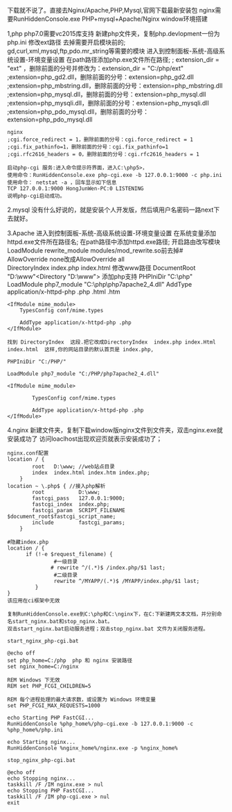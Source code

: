 下载就不说了。直接去Nginx/Apache,PHP,Mysql,官网下载最新安装包 nginx需要RunHiddenConsole.exe
PHP+mysql+Apache/Nginx window环境搭建

1,php
	php7.0需要vc2015库支持
	新建php文件夹，复制php.devlopment一份为php.ini
	修改ext路径
	去掉需要开启模块前的;
	gd,curl,xml,mysql,ftp,pdo.mr_string等需要的模块
	进入到控制面板-系统-高级系统设置-环境变量设置
	在path路径添加php.exe文件所在路径;
	; extension_dir = "ext" ，删除前面的分号并修改为：extension_dir = "C:/php/ext"
	;extension=php_gd2.dll，删除前面的分号：extension=php_gd2.dll
	;extension=php_mbstring.dll，删除前面的分号：extension=php_mbstring.dll
	;extension=php_mysql.dll，删除前面的分号：extension=php_mysql.dll
	;extension=php_mysqli.dll，删除前面的分号：extension=php_mysqli.dll
	;extension=php_pdo_mysql.dll，删除前面的分号：extension=php_pdo_mysql.dll

	nginx
	;cgi.force_redirect = 1，删除前面的分号：cgi.force_redirect = 1
	;cgi.fix_pathinfo=1，删除前面的分号：cgi.fix_pathinfo=1
	;cgi.rfc2616_headers = 0，删除前面的分号：cgi.rfc2616_headers = 1
	
	启动php-cgi 服务:进入命令提示符界面，进入C:\php5>，
	使用命令：RunHiddenConsole.exe php-cgi.exe -b 127.0.0.1:9000 -c php.ini 
	使用命令： netstat -a ，回车显示如下信息
	TCP 127.0.0.1:9000 HongJunWen-PC:0 LISTENING 
	说明php-cgi启动成功。
	

2.mysql
	没有什么好说的，就是安装个人开发版，然后填用户名密码一路next下去就好。

3.Apache
	进入到控制面板-系统-高级系统设置-环境变量设置
	在系统变量添加httpd.exe文件所在路径名;
	在path路径中添加httpd.exe路径;
	开启路由改写模块 LoadModule rewrite_module modules/mod_rewrite.so前去掉# 	
	AllowOverride none改成AllowOverride all	
	DirectoryIndex index.php index.html
	修改www路径	DocumentRoot "D:\www"<Directory "D:\www">
	添加php支持
	PHPIniDir "C:\php\"
	LoadModule php7_module "C:\php\php7apache2_4.dll"
	AddType application/x-httpd-php .php .html .htm

	<IfModule mime_module>
	    TypesConfig conf/mime.types

	    AddType application/x-httpd-php .php
	</IfModule> 
	
	找到 DirectoryIndex  这段.把它改成DirectoryIndex  index.php index.Html index.html  这样,你的网站目录的默认首页是 index.php,	

	PHPIniDir "C:/PHP/"

	LoadModule php7_module "C:/PHP/php7apache2_4.dll"

	<IfModule mime_module>

	        TypesConfig conf/mime.types

	        AddType application/x-httpd-php .php
	</IfModule>        
4.nginx
	新建文件夹，复制下载window版nginx文件到文件夹，双击nginx.exe就安装成功了
	访问loaclhost出现欢迎页就表示安装成功了；
	
	nginx.conf配置
	location / {
            root   D:\www; //web站点目录
            index  index.html index.htm index.php;
        }
    location ~ \.php$ { //接入php解析
            root           D:\www;
            fastcgi_pass   127.0.0.1:9000;
            fastcgi_index  index.php;
            fastcgi_param  SCRIPT_FILENAME  $document_root$fastcgi_script_name;
            include        fastcgi_params;
        }    

	#隐藏index.php
    location / {
          if (!-e $request_filename) {
                   #一级目录
                  # rewrite ^/(.*)$ /index.php/$1 last;
                   #二级目录
                   rewrite ^/MYAPP/(.*)$ /MYAPP/index.php/$1 last;
             }  
    }
    该应用在ci框架中无效
    
	复制RunHiddenConsole.exe到C:\php和C:\nginx下，在C:下新建两文本文档，并分别命名start_nginx.bat和stop_nginx.bat。
	双击start_nginx.bat启动服务进程；双击stop_nginx.bat 文件为关闭服务进程。

	start_nginx_php-cgi.bat

	@echo off
	set php_home=C:/php  php 和 nginx 安装路径
	set nginx_home=C:/nginx

	REM Windows 下无效
	REM set PHP_FCGI_CHILDREN=5

	REM 每个进程处理的最大请求数，或设置为 Windows 环境变量
	set PHP_FCGI_MAX_REQUESTS=1000

	echo Starting PHP FastCGI...
	RunHiddenConsole %php_home%/php-cgi.exe -b 127.0.0.1:9000 -c %php_home%/php.ini
	 
	echo Starting nginx...
	RunHiddenConsole %nginx_home%/nginx.exe -p %nginx_home%

	stop_nginx_php-cgi.bat

	@echo off
	echo Stopping nginx...  
	taskkill /F /IM nginx.exe > nul
	echo Stopping PHP FastCGI...
	taskkill /F /IM php-cgi.exe > nul
	exit